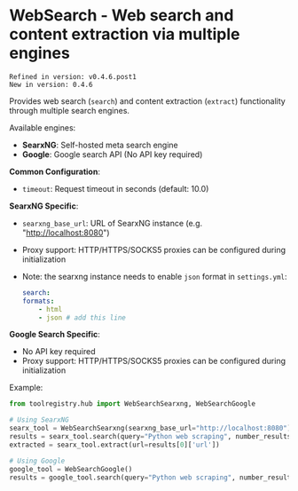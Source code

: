 # WebSearch - Web search and content extraction via multiple engines

```{tip}
Refined in version: v0.4.6.post1
New in version: 0.4.6
```

Provides web search (`search`) and content extraction (`extract`) functionality through multiple search engines.

Available engines:

- **SearxNG**: Self-hosted meta search engine
- **Google**: Google search API (No API key required)

**Common Configuration**:

- `timeout`: Request timeout in seconds (default: 10.0)

**SearxNG Specific**:

- `searxng_base_url`: URL of SearxNG instance (e.g. "<http://localhost:8080>")
- Proxy support: HTTP/HTTPS/SOCKS5 proxies can be configured during initialization
- Note: the searxng instance needs to enable `json` format in `settings.yml`:

    ```yaml
    search:
    formats:
        - html
        - json # add this line
    ```

**Google Search Specific**:

- No API key required
- Proxy support: HTTP/HTTPS/SOCKS5 proxies can be configured during initialization

Example:

```python
from toolregistry.hub import WebSearchSearxng, WebSearchGoogle

# Using SearxNG
searx_tool = WebSearchSearxng(searxng_base_url="http://localhost:8080")
results = searx_tool.search(query="Python web scraping", number_results=3)
extracted = searx_tool.extract(url=results[0]['url'])

# Using Google
google_tool = WebSearchGoogle()
results = google_tool.search(query="Python web scraping", number_results=3)
```
